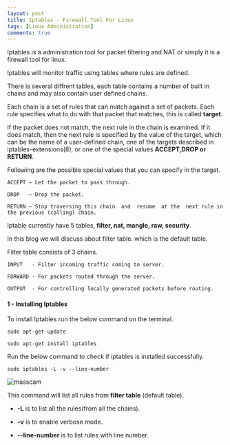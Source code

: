 ```yaml
---
layout: post
title: Iptables - Firewall Tool For Linux
tags: [Linux Administration]
comments: true
---
```


Iptables is a administration tool for packet filtering and NAT or simply it is a firewall tool for linux.

Iptables will monitor traffic using tables where rules are defined. 

There is several diffrent tables, each table contains a number of built in chains and may also contain user defined chains.

Each chain is a set of rules that can match against a set of packets. Each rule specifies what to do with that packet that matches, this is called **target**.

If  the packet  does  not  match, the next rule in the chain is examined. If it does match, then the next rule is specified by the value of the target, which  can  be the name of a user-defined chain, one of the targets described in iptables-extensions(8), or one of the special values **ACCEPT,DROP or RETURN**.

Following are the possible special values that you can specify in the target.

~~~
ACCEPT – Let the packet to pass through.

DROP   – Drop the packet.

RETURN – Stop traversing this chain  and  resume  at the  next rule in the previous (calling) chain.
~~~

Iptable currently  have 5 tables, **filter, nat, mangle, raw, security**.
	
In this blog we will discuss about filter table. which is the default table.

Filter table consists of 3 chains.

~~~
INPUT   - Filter incoming traffic coming to server.

FORWARD - For packets routed through the server.

OUTPUT  - For controlling locally generated packets before routing.
~~~

#### 1 - Installing Iptables

To install Iptables run the below command on the terminal.

~~~
sudo apt-get update

sudo apt-get install iptables
~~~

Run the below command to check if iptables is installed successfully.

~~~
sudo iptables -L -v --line-number
~~~

![masscam]((https://raw.githubusercontent.com/Masscan/masscan.github.io/master/assets/img/iptables-basic.png))

This command will list all rules from **filter table** (default table). 

* **-L** is to list all the rules(from all the chains).

* **-v** is to enable verbose mode.

* **--line-number** is to list rules with line number.

